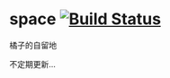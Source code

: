 # space [![Build Status](https://travis-ci.org/wangshengfei/space.svg?branch=master)](https://travis-ci.org/wangshengfei/space)

橘子的自留地

不定期更新...
